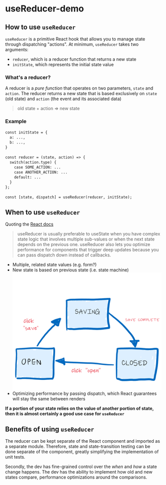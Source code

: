 # useReducer-demo

## How to use `useReducer`

`useReducer` is a primitive React hook that allows you to manage state through dispatching "actions". At minimum, `useReducer` takes two arguments: 
* `reducer`, which is a reducer function that returns a new state
* `initState`, which represents the initial state value

### What's a reducer?

A reducer is a *pure function* that operates on two parameters, `state` and `action`. The reducer returns a new state that is based exclusively on `state` (old state) and `action` (the event and its associated data)

> old state + action => new state

### Example

```
const initState = {
  a: ...,
  b: ...,
}

const reducer = (state, action) => {
  switch(action.type) {
    case SOME_ACTION: ...
    case ANOTHER_ACTION: ...
    default: ...
  }
};

const [state, dispatch] = useReducer(reducer, initState);
```

## When to use `useReducer`

Quoting the [React docs](https://reactjs.org/docs/hooks-reference.html#usereducer)

> useReducer is usually preferable to useState when you have complex state logic that involves multiple sub-values or when the next state depends on the previous one. useReducer also lets you optimize performance for components that trigger deep updates because you can pass dispatch down instead of callbacks.

- Multiple, related state values (e.g. form?)
- New state is based on previous state (i.e. state machine)
![State](state.png)
- Optimizing performance by passing dispatch, which React guarantees will stay the same between renders

**If a portion of your state relies on the value of another portion of state, then it is almost certainly a good use case for `useReducer`**

## Benefits of using `useReducer`

The reducer can be kept separate of the React component and imported as a separate module. Therefore, state and state-transition testing can be done separate of the component, greatly simplifying the implementation of unit tests. 

Secondly, the dev has fine-grained control over the *when* and *how* a state change happens. The dev has the ability to implement how old and new states compare, performance optimizations around the comparisons.


